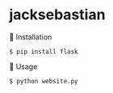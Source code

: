# jacksebastian

🔧 Installation

````
$ pip install flask
````

🐎 Usage

````
$ python website.py
````
